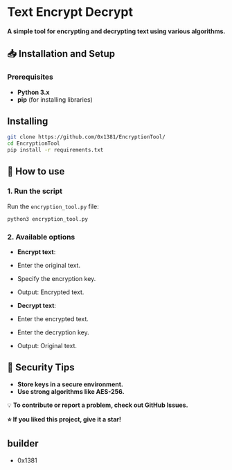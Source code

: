# Text Encrypt Decrypt

**A simple tool for encrypting and decrypting text using various algorithms.**

## **📥 Installation and Setup** 

### **Prerequisites** 
- **Python 3.x** 
- **pip** (for installing libraries) 

## **Installing**

```bash
git clone https://github.com/0x1381/EncryptionTool/
cd EncryptionTool
pip install -r requirements.txt
```

## **🚀 How to use** 

### **1. Run the script** 
Run the `encryption_tool.py` file: 
```bash
python3 encryption_tool.py
```

### **2. Available options** 
- **Encrypt text**: 
- Enter the original text. 
- Specify the encryption key. 
- Output: Encrypted text. 

- **Decrypt text**: 
- Enter the encrypted text. 
- Enter the decryption key. 
- Output: Original text.

## **📌 Security Tips** 
- **Store keys in a secure environment.** 
- **Use strong algorithms like AES-256.** 


💡 **To contribute or report a problem, check out GitHub Issues.** 

**⭐ If you liked this project, give it a star!** 

## builder
- 0x1381

